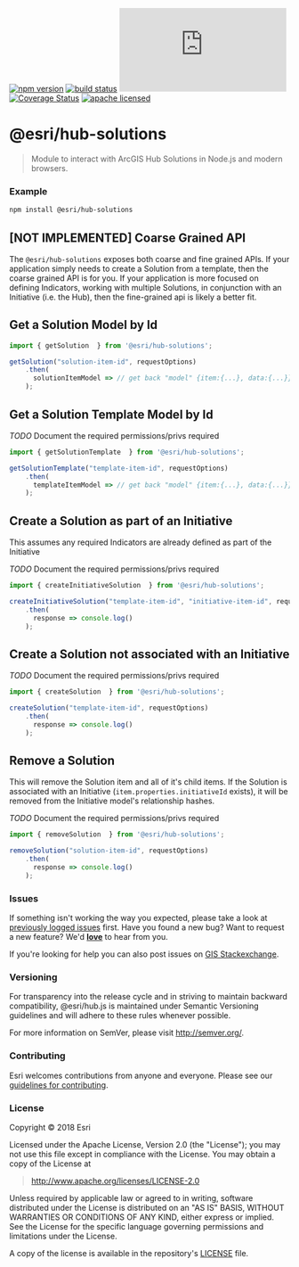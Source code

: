 [![npm version][npm-img]][npm-url]
[![build status][travis-img]][travis-url]
[![gzip bundle size][gzip-image]][npm-url]
[![Coverage Status][coverage-img]][coverage-url]
[![apache licensed](https://img.shields.io/badge/license-Apache-green.svg?style=flat-square)](https://raw.githubusercontent.com/Esri/hub.js/master/LICENSE)

[npm-img]: https://img.shields.io/npm/v/@esri/hub-solutions.svg?style=flat-square
[npm-url]: https://www.npmjs.com/package/@esri/hub-solutions
[travis-img]: https://img.shields.io/travis/Esri/hub.js/master.svg?style=flat-square
[travis-url]: https://travis-ci.org/Esri/hub.js
[gzip-image]: https://img.badgesize.io/https://unpkg.com/@esri/hub-solutions/dist/umd/solutions.umd.min.js?compression=gzip
[coverage-img]: https://codecov.io/gh/Esri/hub.js/branch/master/graph/badge.svg
[coverage-url]: https://codecov.io/gh/Esri/hub.js

# @esri/hub-solutions

> Module to interact with ArcGIS Hub Solutions in Node.js and modern browsers.

### Example

```bash
npm install @esri/hub-solutions
```

## [NOT IMPLEMENTED] Coarse Grained API
The `@esri/hub-solutions` exposes both  coarse and fine grained APIs. If your application simply needs to create a Solution from a template, then the coarse grained API is for you. If your application is more focused on defining Indicators, working with multiple Solutions, in conjunction with an Initiative (i.e. the Hub), then the fine-grained api is likely a better fit.

## Get a Solution Model by Id

```js
import { getSolution  } from '@esri/hub-solutions';

getSolution("solution-item-id", requestOptions)
    .then(
      solutionItemModel => // get back "model" {item:{...}, data:{...}}
    );
```

## Get a Solution Template Model by Id

*TODO* Document the required permissions/privs required

```js
import { getSolutionTemplate  } from '@esri/hub-solutions';

getSolutionTemplate("template-item-id", requestOptions)
    .then(
      templateItemModel => // get back "model" {item:{...}, data:{...}}
    );
```


## Create a Solution as part of an Initiative
This assumes any required Indicators are already defined as part of the Initiative

*TODO* Document the required permissions/privs required

```js
import { createInitiativeSolution  } from '@esri/hub-solutions';

createInitiativeSolution("template-item-id", "initiative-item-id", requestOptions)
    .then(
      response => console.log()
    );
```

## Create a Solution not associated with an Initiative

*TODO* Document the required permissions/privs required

```js
import { createSolution  } from '@esri/hub-solutions';

createSolution("template-item-id", requestOptions)
    .then(
      response => console.log()
    );
```

## Remove a Solution
This will remove the Solution item and all of it's child items.
If the Solution is associated with an Initiative (`item.properties.initiativeId` exists), it will be removed from the Initiative model's relationship hashes.

*TODO* Document the required permissions/privs required

```js
import { removeSolution  } from '@esri/hub-solutions';

removeSolution("solution-item-id", requestOptions)
    .then(
      response => console.log()
    );
```

### Issues

If something isn't working the way you expected, please take a look at [previously logged issues](https://github.com/Esri/hub.js/issues) first.  Have you found a new bug?  Want to request a new feature?  We'd [**love**](https://github.com/ArcGIS/hub.js/issues/new) to hear from you.

If you're looking for help you can also post issues on [GIS Stackexchange](http://gis.stackexchange.com/questions/ask?tags=esri-oss).

### Versioning

For transparency into the release cycle and in striving to maintain backward compatibility, @esri/hub.js is maintained under Semantic Versioning guidelines and will adhere to these rules whenever possible.

For more information on SemVer, please visit <http://semver.org/>.

### Contributing

Esri welcomes contributions from anyone and everyone. Please see our [guidelines for contributing](CONTRIBUTING.md).

### License

Copyright &copy; 2018 Esri

Licensed under the Apache License, Version 2.0 (the "License");
you may not use this file except in compliance with the License.
You may obtain a copy of the License at

> http://www.apache.org/licenses/LICENSE-2.0

Unless required by applicable law or agreed to in writing, software
distributed under the License is distributed on an "AS IS" BASIS,
WITHOUT WARRANTIES OR CONDITIONS OF ANY KIND, either express or implied.
See the License for the specific language governing permissions and
limitations under the License.

A copy of the license is available in the repository's [LICENSE](../../LICENSE) file.
